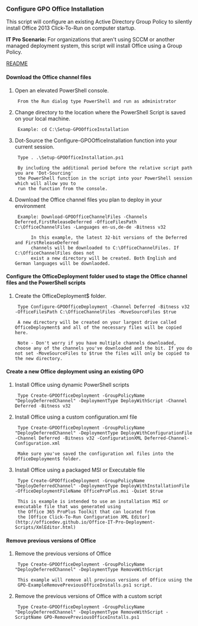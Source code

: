 ### Configure GPO Office Installation
This script will configure an existing Active Directory Group Policy to silently install Office 2013 Click-To-Run on computer startup.

**IT Pro Scenario:** For organizations that aren't using SCCM or another managed deployment system, this script will install Office using a Group Policy. 

[README](https://github.com/OfficeDev/Office-IT-Pro-Deployment-Scripts/wiki/README_New-GPOOfficeInstallation)

#### Download the Office channel files
1. Open an elevated PowerShell console.

		From the Run dialog type PowerShell and run as administrator

2. Change directory to the location where the PowerShell Script is saved on your local machine.

		Example: cd C:\Setup-GPOOfficeInstallation

3. Dot-Source the Configure-GPOOfficeInstallation function into your current session.

		Type . .\Setup-GPOOfficeInstallation.ps1
		
		By including the additional period before the relative script path you are 'Dot-Sourcing' 
		the PowerShell function in the script into your PowerShell session which will allow you to 
		run the function from the console.

4. Download the Office channel files you plan to deploy in your environment

		Example: Download-GPOOfficeChannelFiles -Channels Deferred,FirstReleaseDeferred -OfficeFilesPath C:\OfficeChannelFiles -Languages en-us,de-de -Bitness v32

			 In this example, the latest 32-bit versions of the Deferred and FirstReleaseDeferred 
			 channels will be downloaded to C:\OfficeChannelFiles. If C:\OfficeChannelFiles does not 
			 exist a new directory will be created. Both English and German languages will be downlaoded.


#### Configure the OfficeDeployment folder used to stage the Office channel files and the PowerShell scripts
1. Create the OfficeDeployment$ folder.

		Type Configure-GPOOfficeDeployment -Channel Deferred -Bitness v32 -OfficeFilesPath C:\OfficeChannelFiles -MoveSourceFiles $true

		A new directory will be created on your largest drive called OfficeDeployment$ and all of the necessary files will be copied here.

		Note - Don't worry if you have multiple channels downloaded, choose any of the channels you've downloaded and the bit. If you do not set -MoveSourceFiles to $true the files will only be copied to the new directory.

#### Create a new Office deployment using an existing GPO
1. Install Office using dynamic PowerShell scripts

		Type Create-GPOOfficeDeployment -GroupPolicyName "DeployDeferredChannel" -DeploymentType DeployWithScript -Channel Deferred -Bitness v32

2. Install Office using a custom configuration.xml file

		Type Create-GPOOfficeDeployment -GroupPolicyName "DeployDeferredChannel" -DeploymentType DeployWithConfigurationFile -Channel Deferred -Bitness v32 -ConfigurationXML Deferred-Channel-Configuration.xml

		Make sure you've saved the configuration xml files into the OfficeDeployment$ folder.

3. Install Office using a packaged MSI or Executable file

		Type Create-GPOOfficeDeployment -GroupPolicyName "DeployDeferredChannel" -DeploymentType DeployWithInstallationFile -OfficeDeploymentFileName OfficeProPlus.msi -Quiet $true

		This is example is intended to use an installation MSI or executable file that was generated using 
		the Office 365 ProPlus Toolkit that can located from 
		the [Office Click-To-Run Configuration XML Editor](http://officedev.github.io/Office-IT-Pro-Deployment-Scripts/XmlEditor.html)

#### Remove previous versions of Office
1. Remove the previous versions of Office

		Type Create-GPOOfficeDeployment -GroupPolicyName "DeployDeferredChannel" -DeploymentType RemoveWithScript

		This example will remove all previous versions of Office using the 
		GPO-ExampleRemovePreviousOfficeInstalls.ps1 script.

2. Remove the previous versions of Office with a custom script

		Type Create-GPOOfficeDeployment -GroupPolicyName "DeployDeferredChannel" -DeploymentType RemoveWithScript -ScriptName GPO-RemovePreviousOfficeInstalls.ps1

		

		





